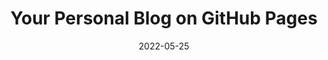 ---
title: Your Personal Blog on GitHub Pages
date: 2022-05-25
permalink: /personal-blog-ghpages
---